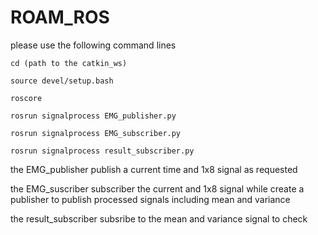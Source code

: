 # ROAM_ROS
please use the following command lines

	cd (path to the catkin_ws)

	source devel/setup.bash

	roscore

	rosrun signalprocess EMG_publisher.py 

	rosrun signalprocess EMG_subscriber.py 

	rosrun signalprocess result_subscriber.py 
	
	
the EMG_publisher publish a current time and 1x8 signal as requested

the EMG_suscriber subscriber the current and 1x8 signal while create a publisher to publish processed signals including mean and variance

the result_subscriber subsribe to the mean and variance signal to check
